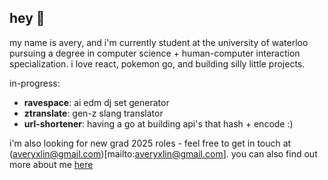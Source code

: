 ## hey 👋

my name is avery, and i'm currently student at the university of waterloo pursuing a degree in computer science + human-computer interaction specialization. i love react, pokemon go, and building silly little projects.

in-progress:
- **ravespace**: ai edm dj set generator
- **ztranslate**: gen-z slang translator
- **url-shortener**: having a go at building api's that hash + encode :)

i'm also looking for new grad 2025 roles - feel free to get in touch at (averyxlin@gmail.com)[mailto:averyxlin@gmail.com]. you can also find out more about me [here](https://www.averyxlin.com/)
